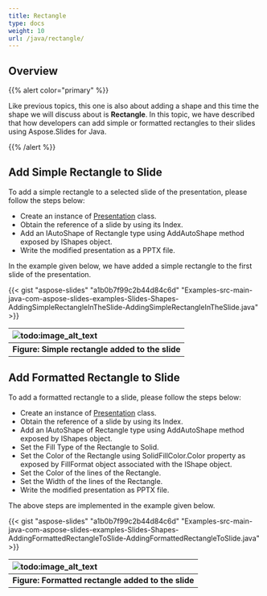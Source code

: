 ```yaml
---
title: Rectangle
type: docs
weight: 10
url: /java/rectangle/
---
```




## **Overview**
{{% alert color="primary" %}} 

Like previous topics, this one is also about adding a shape and this time the shape we will discuss about is **Rectangle**. In this topic, we have described that how developers can add simple or formatted rectangles to their slides using Aspose.Slides for Java.

{{% /alert %}} 

## **Add Simple Rectangle to Slide**
To add a simple rectangle to a selected slide of the presentation, please follow the steps below:

- Create an instance of [Presentation](http://www.aspose.com/api/java/slides/com.aspose.slides/classes/Presentation) class.
- Obtain the reference of a slide by using its Index.
- Add an IAutoShape of Rectangle type using AddAutoShape method exposed by IShapes object.
- Write the modified presentation as a PPTX file.

In the example given below, we have added a simple rectangle to the first slide of the presentation.

{{< gist "aspose-slides" "a1b0b7f99c2b44d84c6d" "Examples-src-main-java-com-aspose-slides-examples-Slides-Shapes-AddingSimpleRectangleInTheSlide-AddingSimpleRectangleInTheSlide.java" >}}

|![todo:image_alt_text](http://i.imgur.com/lcmxIBM.png)|
| :- |
|**Figure: Simple rectangle added to the slide**|

## **Add Formatted Rectangle to Slide**
To add a formatted rectangle to a slide, please follow the steps below:

- Create an instance of [Presentation](http://www.aspose.com/api/java/slides/com.aspose.slides/classes/Presentation) class.
- Obtain the reference of a slide by using its Index.
- Add an IAutoShape of Rectangle type using AddAutoShape method exposed by IShapes object.
- Set the Fill Type of the Rectangle to Solid.
- Set the Color of the Rectangle using SolidFillColor.Color property as exposed by FillFormat object associated with the IShape object.
- Set the Color of the lines of the Rectangle.
- Set the Width of the lines of the Rectangle.
- Write the modified presentation as PPTX file.

The above steps are implemented in the example given below.

{{< gist "aspose-slides" "a1b0b7f99c2b44d84c6d" "Examples-src-main-java-com-aspose-slides-examples-Slides-Shapes-AddingFormattedRectangleToSlide-AddingFormattedRectangleToSlide.java" >}}

|![todo:image_alt_text](http://i.imgur.com/ZmDhTmP.png)|
| :- |
|**Figure: Formatted rectangle added to the slide**|
